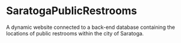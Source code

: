 # SaratogaPublicRestrooms
A dynamic website connected to a back-end database containing the locations of public restrooms within the city of Saratoga.
